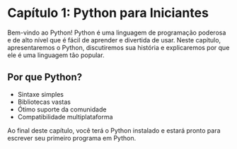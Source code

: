 # Capítulo 1: Python para Iniciantes

Bem-vindo ao Python! Python é uma linguagem de programação poderosa e de alto nível que é fácil de aprender e divertida de usar. Neste capítulo, apresentaremos o Python, discutiremos sua história e explicaremos por que ele é uma linguagem tão popular.

## Por que Python?

- Sintaxe simples
- Bibliotecas vastas
- Ótimo suporte da comunidade
- Compatibilidade multiplataforma

Ao final deste capítulo, você terá o Python instalado e estará pronto para escrever seu primeiro programa em Python.
